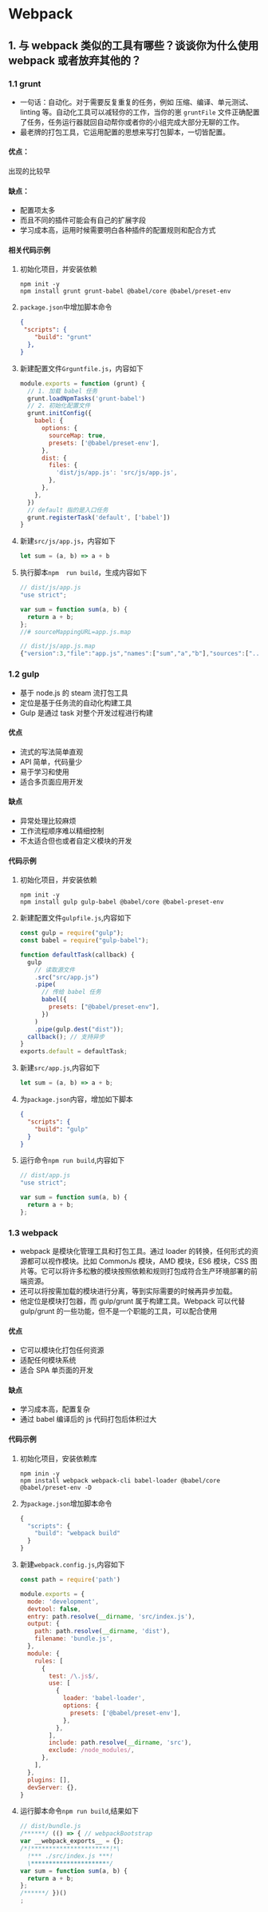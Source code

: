 # Webpack

## 1. 与 webpack 类似的工具有哪些？谈谈你为什么使用 webpack 或者放弃其他的？

### 1.1 grunt

* 一句话：自动化。对于需要反复重复的任务，例如 压缩、编译、单元测试、linting 等。自动化工具可以减轻你的工作，当你的崽 `gruntFile` 文件正确配置了任务，任务运行器就回自动帮你或者你的小组完成大部分无聊的工作。
* 最老牌的打包工具，它运用配置的思想来写打包脚本，一切皆配置。

#### **优点**：

出现的比较早

#### **缺点**：

* 配置项太多
* 而且不同的插件可能会有自己的扩展字段
* 学习成本高，运用时候需要明白各种插件的配置规则和配合方式

#### **相关代码示例**

1. 初始化项目，并安装依赖

   ```shell
   npm init -y
   npm install grunt grunt-babel @babel/core @babel/preset-env
   ```

2. `package.json`中增加脚本命令

   ```json
   {
   	"scripts": {	
       "build": "grunt"
     },
   }
   ```

3. 新建配置文件`Grguntfile.js`，内容如下

   ```javascript
   module.exports = function (grunt) {
     // 1. 加载 babel 任务
     grunt.loadNpmTasks('grunt-babel')
     // 2. 初始化配置文件
     grunt.initConfig({
       babel: {
         options: {
           sourceMap: true,
           presets: ['@babel/preset-env'],
         },
         dist: {
           files: {
             'dist/js/app.js': 'src/js/app.js',
           },
         },
       },
     })
     // default 指的是入口任务
     grunt.registerTask('default', ['babel'])
   }
   ```

4. 新建`src/js/app.js`，内容如下

   ```javascript
   let sum = (a, b) => a + b
   ```

5. 执行脚本`npm  run build`，生成内容如下

   ```javascript
   // dist/js/app.js
   "use strict";
   
   var sum = function sum(a, b) {
     return a + b;
   };
   //# sourceMappingURL=app.js.map
   
   // dist/js/app.js.map
   {"version":3,"file":"app.js","names":["sum","a","b"],"sources":["../../src/js/app.js"],"sourcesContent":["let sum = (a, b) => a + b\n"],"mappings":";;AAAA,IAAIA,GAAG,GAAG,SAANA,GAAGA,CAAIC,CAAC,EAAEC,CAAC;EAAA,OAAKD,CAAC,GAAGC,CAAC;AAAA"}
   ```

### 1.2 gulp

* 基于 node.js 的 steam 流打包工具
* 定位是基于任务流的自动化构建工具
* Gulp 是通过 task 对整个开发过程进行构建

#### **优点**

* 流式的写法简单直观
* API 简单，代码量少
* 易于学习和使用
* 适合多页面应用开发

#### **缺点**

* 异常处理比较麻烦
* 工作流程顺序难以精细控制
* 不太适合但也或者自定义模块的开发

#### **代码示例**

1. 初始化项目，并安装依赖

   ```shell
   npm init -y
   npm install gulp gulp-babel @babel/core @babel-preset-env
   ```

2. 新建配置文件`gulpfile.js`,内容如下

   ```javascript
   const gulp = require("gulp");
   const babel = require("gulp-babel");
   
   function defaultTask(callback) {
     gulp
       // 读取源文件
       .src("src/app.js")
       .pipe(
         // 传给 babel 任务
         babel({
           presets: ["@babel/preset-env"],
         })
       )
       .pipe(gulp.dest("dist"));
     callback(); // 支持异步
   }
   exports.default = defaultTask;
   ```

3. 新建`src/app.js`,内容如下

   ```javascript
   let sum = (a, b) => a + b;
   ```

4. 为`package.json`内容，增加如下脚本

   ```json
   {
     "scripts": {
       "build": "gulp"
     }
   }
   ```

5. 运行命令`npm run build`,内容如下

   ```javascript
   // dist/app.js
   "use strict";
   
   var sum = function sum(a, b) {
     return a + b;
   };
   ```

### 1.3 webpack

* webpack 是模块化管理工具和打包工具。通过 loader 的转换，任何形式的资源都可以视作模块。比如 CommonJs 模块，AMD 模块，ES6 模块，CSS 图片等。它可以将许多松散的模块按照依赖和规则打包成符合生产环境部署的前端资源。
* 还可以将按需加载的模块进行分离，等到实际需要的时候再异步加载。
* 他定位是模块打包器，而 gulp/grunt 属于构建工具。Webpack 可以代替 gulp/grunt 的一些功能，但不是一个职能的工具，可以配合使用

#### 优点

* 它可以模块化打包任何资源
* 适配任何模块系统
* 适合 SPA 单页面的开发

#### 缺点

* 学习成本高，配置复杂
* 通过 babel 编译后的 js 代码打包后体积过大

#### 代码示例

1. 初始化项目，安装依赖库

   ```shell
   npm inin -y
   npm install webpack webpack-cli babel-loader @babel/core @babel/preset-env -D
   ```

2. 为`package.json`增加脚本命令

   ```javascript
   {
     "scripts": {
       "build": "webpack build"
     }
   }
   ```

3. 新建`webpack.config.js`,内容如下

   ```javascript
   const path = require('path')
   
   module.exports = {
     mode: 'development',
     devtool: false,
     entry: path.resolve(__dirname, 'src/index.js'),
     output: {
       path: path.resolve(__dirname, 'dist'),
       filename: 'bundle.js',
     },
     module: {
       rules: [
         {
           test: /\.js$/,
           use: [
             {
               loader: 'babel-loader',
               options: {
                 presets: ['@babel/preset-env'],
               },
             },
           ],
           include: path.resolve(__dirname, 'src'),
           exclude: /node_modules/,
         },
       ],
     },
     plugins: [],
     devServer: {},
   }
   ```

4. 运行脚本命令`npm run build`,结果如下

   ```javascript
   // dist/bundle.js
   /******/ (() => { // webpackBootstrap
   var __webpack_exports__ = {};
   /*!**********************!*\
     !*** ./src/index.js ***!
     \**********************/
   var sum = function sum(a, b) {
     return a + b;
   };
   /******/ })()
   ;
   ```

   
